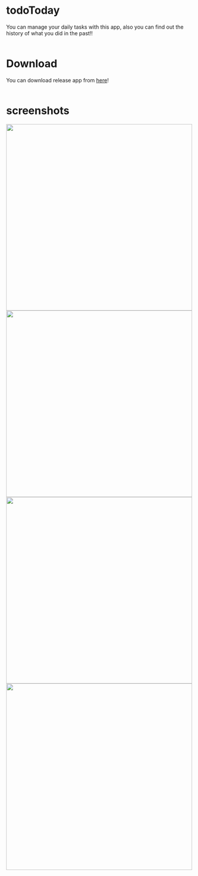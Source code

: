 # todoToday
You can manage your daily tasks with this app, also you can find out the history of what you did in the past!!
</br>
</br>
 <h1>Download</h1>
 You can download release app from <a href="https://www.w3schools.com">here</a>!
</br>
</br>
<h1>screenshots</h1>
<img src="https://user-images.githubusercontent.com/61364128/80863504-2c072100-8c92-11ea-89e5-ceb5f3d56c8b.png" height="500"/>
<img src="https://user-images.githubusercontent.com/61364128/80863506-2f9aa800-8c92-11ea-8b89-4dbe1f0dfd32.png" height="500"/>
  </br>
  <img src="https://user-images.githubusercontent.com/61364128/80863509-30cbd500-8c92-11ea-9417-e56efa26c070.png" height="500"/>
  <img src="https://user-images.githubusercontent.com/61364128/80863510-31646b80-8c92-11ea-8530-b66a825ccd33.png" height="500"/>
